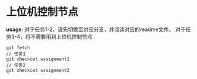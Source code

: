 # 上位机控制节点

**usage**:
对于任务1-2，请先切换至对应分支，并阅读对应的readme文件。
对于任务3-4，将不需要用到上位机控制节点
```
git fetch
// 任务1
git checkout assignment1
// 任务2
git checkout assignment2